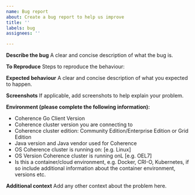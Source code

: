 ```yaml
---
name: Bug report
about: Create a bug report to help us improve
title: ''
labels: bug
assignees: ''

---
```


**Describe the bug**
A clear and concise description of what the bug is.

**To Reproduce**
Steps to reproduce the behaviour:

**Expected behaviour**
A clear and concise description of what you expected to happen.

**Screenshots**
If applicable, add screenshots to help explain your problem.

**Environment (please complete the following information):**
 - Coherence Go Client Version 
 - Coherence cluster version you are connecting to
 - Coherence cluster edition: Community Edition/Enterprise Edition or Grid Edition
 - Java version and Java vendor used for Coherence
 - OS Coherence cluster is running on: [e.g. Linux]
 - OS Version Coherence cluster is running onL [e.g. OEL7]
 - Is this a container/cloud environment, e.g. Docker, CRI-O, Kubernetes, if so include additional information about the container environment, versions etc.

**Additional context**
Add any other context about the problem here.
